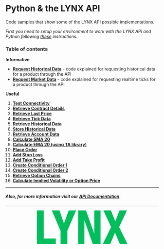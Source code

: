 # Python & the LYNX API 

Code samples that show some of the LYNX API possible implementations. 

*First you need to setup your environment to work with the LYNX API and Python following [these](https://github.com/lynxbroker/API-examples/blob/master/Python/SETUP.md) instructions.*

### Table of contents 
**Informative**
- [**Request Historical Data**](https://github.com/lynxbroker/API-examples/tree/master/Python/informative_examples/request_historical_data) - code explained for requesting historical data for a product through the API
- [**Request Market Data**](https://github.com/lynxbroker/API-examples/tree/master/Python/informative_examples/request_market_data) - code explained for requesting realtime ticks for a product through the API

**Useful**
1. [**Test Connectivity**](https://github.com/lynxbroker/API-examples/tree/master/Python/useful_examples/ConnectivityTest)
2. [**Retrieve Contract Details**](https://github.com/lynxbroker/API-examples/tree/master/Python/useful_examples/RetrieveContractDetails)
3. [**Retrieve Last Price**](https://github.com/lynxbroker/API-examples/tree/master/Python/useful_examples/RetrievePrice)
4. [**Retrieve Tick Data**](https://github.com/lynxbroker/API-examples/tree/master/Python/useful_examples/RetrieveTickData)
5. [**Retrieve Historical Data**](https://github.com/lynxbroker/API-examples/tree/master/Python/useful_examples/RetrieveHistoricalData)
6. [**Store Historical Data**](https://github.com/lynxbroker/API-examples/tree/master/Python/useful_examples/StoreHistoricalData)
7. [**Retrieve Account Data**](https://github.com/lynxbroker/API-examples/tree/master/Python/useful_examples/RetrieveAccountData)
8. [**Calculate SMA 20**](https://github.com/lynxbroker/API-examples/tree/master/Python/useful_examples/CalculateSMA)
9. [**Calculate EMA 20 (using TA library)**](https://github.com/lynxbroker/API-examples/tree/master/Python/useful_examples/CalculateEMA)
10. [**Place Order**](https://github.com/lynxbroker/API-examples/tree/master/Python/useful_examples/PlaceOrder)
11. [**Add Stop Loss**](https://github.com/lynxbroker/API-examples/tree/master/Python/useful_examples/StopOrder)
12. [**Add Take Profit**](https://github.com/lynxbroker/API-examples/tree/master/Python/useful_examples/TakeProfit)
13. [**Create Conditional Order 1**](https://github.com/lynxbroker/API-examples/tree/master/Python/useful_examples/AddCondition)
14. [**Create Conditional Order 2**](https://github.com/lynxbroker/API-examples/tree/master/Python/useful_examples/AddCondition2)
15. [**Retrieve Option Chains**](https://github.com/lynxbroker/API-examples/tree/master/Python/useful_examples/RetrieveOptionChains)
16. [**Calculate Implied Volatility or Option Price**](https://github.com/lynxbroker/API-examples/tree/master/Python/useful_examples/RetrieveImpliedVolatility)

---
##### Also, for more information visit our [API Documentation](https://api.lynx.academy/).
---

<p align="center">
  <img src="informative_examples/request_market_data/images/logo_cover.svg">
</p>
